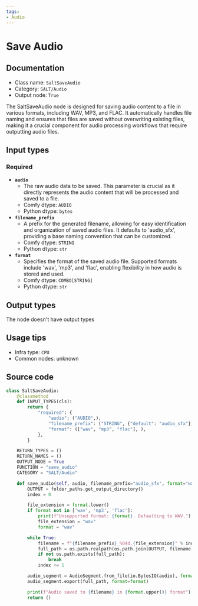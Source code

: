 ```yaml
---
tags:
- Audio
---
```


# Save Audio
## Documentation
- Class name: `SaltSaveAudio`
- Category: `SALT/Audio`
- Output node: `True`

The SaltSaveAudio node is designed for saving audio content to a file in various formats, including WAV, MP3, and FLAC. It automatically handles file naming and ensures that files are saved without overwriting existing files, making it a crucial component for audio processing workflows that require outputting audio files.
## Input types
### Required
- **`audio`**
    - The raw audio data to be saved. This parameter is crucial as it directly represents the audio content that will be processed and saved to a file.
    - Comfy dtype: `AUDIO`
    - Python dtype: `bytes`
- **`filename_prefix`**
    - A prefix for the generated filename, allowing for easy identification and organization of saved audio files. It defaults to 'audio_sfx', providing a base naming convention that can be customized.
    - Comfy dtype: `STRING`
    - Python dtype: `str`
- **`format`**
    - Specifies the format of the saved audio file. Supported formats include 'wav', 'mp3', and 'flac', enabling flexibility in how audio is stored and used.
    - Comfy dtype: `COMBO[STRING]`
    - Python dtype: `str`
## Output types
The node doesn't have output types
## Usage tips
- Infra type: `CPU`
- Common nodes: unknown


## Source code
```python
class SaltSaveAudio:
    @classmethod
    def INPUT_TYPES(cls):
        return {
            "required": {
                "audio": ("AUDIO",),
                "filename_prefix": ("STRING", {"default": "audio_sfx"}),
                "format": (["wav", "mp3", "flac"], ),
            },
        }

    RETURN_TYPES = ()
    RETURN_NAMES = ()
    OUTPUT_NODE = True
    FUNCTION = "save_audio"
    CATEGORY = "SALT/Audio"

    def save_audio(self, audio, filename_prefix="audio_sfx", format="wav"):
        OUTPUT = folder_paths.get_output_directory()
        index = 0

        file_extension = format.lower()
        if format not in ['wav', 'mp3', 'flac']:
            print(f"Unsupported format: {format}. Defaulting to WAV.")
            file_extension = "wav"
            format = "wav"

        while True:
            filename = f"{filename_prefix}_%04d.{file_extension}" % index
            full_path = os.path.realpath(os.path.join(OUTPUT, filename))
            if not os.path.exists(full_path):
                break
            index += 1

        audio_segment = AudioSegment.from_file(io.BytesIO(audio), format="wav")
        audio_segment.export(full_path, format=format)

        print(f"Audio saved to {filename} in {format.upper()} format")
        return ()

```
